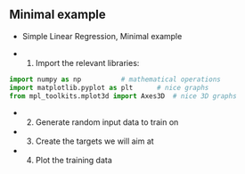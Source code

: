 ## Minimal example

- Simple Linear Regression,  Minimal example

- 1. Import the relevant libraries:


```py
import numpy as np          # mathematical operations
import matplotlib.pyplot as plt      # nice graphs
from mpl_toolkits.mplot3d import Axes3D  # nice 3D graphs
```


- 2. Generate random input data to train on




- 3. Create the targets we will aim at



- 4. Plot the training data


































